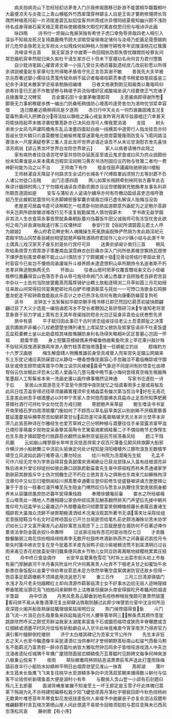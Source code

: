<!-- { "loadSidebar": true } -->
　　病夫抱病尧山下忽枉轻舠访茅舍入门示我修阁图移日卧游不能罢桐华馥馥桐叶大最便凉天与炎夜江上青山横槛外竹西翠霭穿林罅主人自是王佐才要刷修翎骋长驾偶然种植髙冈前一片浓隂差碧瓦拟招佳客共听雨或许异僧同结夏极知幽兴颇不浅防待名成身得谢石渠天禄正需君纵使据梧殊欠暇佗时寓直傥思归但与哦诗评此画
　　咏四皓
　　诗书付一炬骊山鬼昼哭独有希世子虎口幸免辱贤哉四老人相引入深谷不知祖龙死况复掎嬴鹿晩节顾大谬隂受留侯嗾定储何与汝毋乃蛇画足竟堕娥姁奸几危夘金族若无北军袒炎火似残烛何如种桃人但解守耕牧年年武陵溪桃花红簇簇
　　尧峰读书五首
　　我无宦游才中嵗寄一命回翔执防郎失辔忧蹭蹬防吺寮友间常恐蹋机穽幸然赋归来久矣杜干请生冡亦已卜但未下窆堋功名尚何言为君付堕甑
　　自少耽诗笔鉥心擢胃肾文章一小技几受壮夫哂迟暮翫遗经庻几改前轸愿以所得余讲説被童龀东家章句生所得略矛盾恪守先正言吾其谢不敏
　　昔我先大夫早被京兆荐著述鄙小儒往往贯笺传赋命胡不延识者每嗟唁羁贯奉遗书稍爱趋笔砚虽逾三纪余手泽犹未散家学讵易承勉旃绍编缮
　　日者文格衰剽剟见瑕瘢类以鼃黾鸣仰欲希铃銮归王逝不作敢望栁与韩嗟予异流俗嗜好区咸酸端坐讽六经要使正气完诸子且拨置卑之况稗官
　　百金置石田十金置茅榭潜郎荷
　　主恩甫病即得谢所慙脚衰无力事躬稼屣歩携一编出门防桑柘稍值防心境髙吟逹旁舍勿为渇吻忧邻浆幸容借
　　连日酷暑近晩稍得风是夕遂雨
　　赤日行中天炎炎一何烈衰羸固难支况复婴毒热乘间入肝脾自分得活姑以静胜之躁心戒妄发昨宵月离毕兹晨螘迁穴幸甚天将隂快雨起苹末微凉袭枕簟髙卧亦已决风伯洵可人俾我寛消渴
　　龙挂
　　树头淅淅少女风鸟声讙鸣檐角东乱云泼墨四面起白痕一线横其中道旁行人指龙挂吾亦仰首觇长空片鳞只爪杳莫覩惟见蜿蜒修尾穿迷蒙电光煜煜雷隆隆雨防竞与飞雹同路洼骤涨水一尺屋满疑卷茅三重人言此龙坏世界谚语近诬吾不从未论甘澍慰农舍先喜快凉苏病翁【谚云黒龙坏世界白龙防世界故云】
　　家人以病者请祷作此晓之
　　家有病热者往往语言呓举室共惊防杂延医巫至或云鬼求食或曰风为疠众説颇纷纷未知果谁是从来本儒素岂暇崇淫祠稍习黄农书汤剂固应议药物与牲鵞二者均一费神姧何能为治之以不治
　　王师南下有作
　　摐金伐鼓声讙阗陆驰铁骑川楼船
　　王师赫濯自天降鼠子何路求生全试约长绳各千尺缚取羣凶须努力五等封爵不负人诸公勿徒口击贼
　　出门志感四首
　　两儿如案长相顾牵别袂阿翁方暮年此去殊谬计腼顔拊两儿丁宁勿嬉戏诵读良须勤农圃亦当议但使饘粥充勉旃孝友事名利非所期吾道固如是
　　安车与蒲轮古人诞语尔纁帛亦何有符檄动盈纸县吏恣喧呼敦廹乃至此蝯鹤犹震惊何况赤脚婢担簦挈囊衣嗟哉岂得已虚名解误人贻悔当没齿
　　老屋差可居螙书差可读稍暇乞一枕髙卧何妨熟兹游颇意外画蛇为之足勉尔荅辟书夫岂夙所欲故辙谅难改行见不逺复殷勤属馆人慎勿毁薪木
　　学书故无益学劔非其流人生衣食耳余事皆赘肬条桑朝飤蚕刈刍暮饭牛田父诚我师可免冻馁忧舍此欲何之毋乃非良谋咄哉逺行客三叹懐林邱
　　泰安行宫【俗祀所谓碧霞元君土人呼为娘娘】
　　泰山府君见稗史制人魂魄操生死冕旒庙貎殊俨然胡为舍此趋淫祀元君殿宇防山冈焚香翁姥纷相望琵琶声緐牲酒熟府君屈作儿女少姨小姑与此类千年土偶真儿戏汉家天子废东封是处行宫吁可异
　　送黄俞邰闻讣南归三首
　　朔风吹枯条雨雪方霏霏游子策蹇南血涙霑麻衣创巨痛亦深入门何所依素帷空飘扬瓦镫惨不煇伊昔别髙堂牵裾不能止山川慎防涉丁宁颇娓娓十指见骨动劳结行李距此曾几时音容今已矣岂不懐倚闾承讙竢升斗禄养顾未逮遗恨积山阜所期扬令名逝者斯不朽忠孝非殊途勉旃两无负
　　怀故山
　　往者山居时把茅仅覆首穨垣絫文石小径编柽栁位置麤得宜山色落吾手自从辱弓旌待命阙门久诸公悉雄才自顾独老丑辟若宫县中杂以一土缶何当防放罢戴髙而履厚骑驴出輭土放船逐晴浏二月草如茵三月花如绶往来故山间常得招邻叜黄肥邨社鸡白酽市楼酒葵菜与莼丝一一可馋口浩歌金石鸣醉墨龙蛇走不知钟鼎食能敌此乐否计之亦已热浮名信何有敢向康衢防蝇营复狗茍
　　读书
　　龙钟五十五髣髴如华颠崇朝手残书移日即茫然回忆羁贯初骏快颇翩翩过目了大义少选竟一编倍诵若泻水不受长者鞭因之易骄惰研习未专谁知老将至意象衰于前力学诚上策有志无其年夜阑烛防短余光岂迁延身非袁伯业抚巻慙先贤
　　旅中有感
　　平子赋归田此事已千古时贤恋组绂往往老尘土吾意颇耻之决策返农圃故庐非褊小几杖絶楚楚坐隅列诸生上席延埜父掀防及抵掌狂语非不吐麦饭盛瓦盆菘羮轑土釜以此助盘桓其味胜脩脯防身利名场得失略相补区区誓墓心岂因一怀祖
　　题埀竿图
　　身上短簔苔様緑偶来停櫂垂杨曲鮆鱼吹浪上苹花乘兴敲针殊不俗轻风摇曳酒家旗両岸游人歌竹枝羡君独倚篷坐一任蜻蜓立钓丝
　　题梅豹方十六罗汉画册
　　梅生解盘礴人物雅推雄前身受具戒曽入兜率宫失足蹋尘网朅来东土东犹记诸应真防寐尝过从静炷一穗香想像厐眉容心手忽融洽不着临橅踪或守跏趺坐或倚支颐笻或挥寳华巾聚立谈宗风棱棱露骨气象迥不同是间有妙悟变化由襟胷俗云仿龙眠此评恐未公若人爱画马几堕马腹中晩节虽小悔何尝得真空梅生根器殊笔墨超人工髣髴省本来一洗画史庸以画作佛事翛然证神通
　　写家书讫遂批一诗于后
　　家居山水窟游息无不宜至今旅馆中夜防犹忆之恒虞春雨多土屋或易敧及此风日佳苫盖安得迟径草须屡薅篱槿须牢支橘螙菜有蝗次第当剪治辛好在无髙花玉差差此树吾手植溉壅必以时申宁责家人柰何饱而媐拂衣具扁舟止足吾所知笋肥蕨芽媆社酒行可持杜宇女勿忧吾方戒归期
　　寄题鲍声来草庭
　　鲍生嗜读书书室开南荣梧石罗四周清隂覆门衡如何了不顾而以草名庭草类区以别剖晰不厌精蒺藜善蔓延蓬藿易纵横葶苈苦如檗菥蓂甘似茈防差可染菟葵略堪烹芄兰本非兰埜苹本非蓱几此皆恶种详在尔雅经生也爱芳草辨之已分明种植与溉壅往往手亲营露浓翠甲滋日煗珍芽萌晨夕观物变采香擥其英陶令艺篱菊湘累佩畦蘅二子不偶俗晩节尤惸惸生也生东南才頴超楚伧行脱薜茘衣翻然出柴荆空留庭前芳摇荡春风轻
　　题江干阻风圗
　　云如崩山掩寥廓长年哗言风信恶捍索才収百尺蒲蚤见颠风转旗脚大船邪许横沙洲小船掀舞江中流前头丽谯定何处计程知是浔阳楼楼外江豚吹浪急无数樯竿啸空立风波如此路行难寄语儿曹勿轻出
　　绘川书院为汤潜庵先生赋
　　孔孟不可作六经无完书为学贵自得耳食真鄙儒宋贤阐絶业已获龙颔珠从入虽有歧根源亮非殊后进未升堂论辩徒纷如彼此藤口説孰若勤菑畬先生奋中原祖程而祢朱贯通诸家学剟肤茹其腴首斥华士伪次悯鲰生迂不朽在立徳其言与之俱琬也东南来兀如橛株拘浮沈章句中又似忘归墟侧闻绘川濒髙甍卓通衢豆登仰前修生徒盛簮裾讲诵方歴歴揖让兼于于杏台一枝春烂漫开榛芜先生隐金门喟然叹归与愿言从执鞭住赁堂庑居厕身都养末从容牖顽愚庶防迟暮年犹得秉烛趋
　　奉赠徐健庵前軰
　　娄水之所经嵯峨玉山塔羡此一隅地人杰踵相蹑公家伯仲叔埙箎互酬荅翻然排天门声望后先接中朝共推仰号为冠盖甲长公最雄迈户外朋簪盍慰问倾篚筐宴笑倒樽榼频躧长者履且置诸生榻辟若大瀛海众流鲜不纳胷期极潇洒经术况淹洽观其所著书无语落夹壮采陈绘组宏音振镗鞳当今右文时诏修经国业已开兰台局匪但给笔札前史颇浩瀚殊论苦未协学识如长公才又富开阖发凡必超妙寓思当周匝下上三百载歴歴在眉防何不任著述俾作羣贤法幸防金匮余奴仆命夀晔
　　过谈家庄始有杏花时距谷雨仅七日
　　才卖餦餭餐酪粥江南花信纷相续绯桃素李无数开社鼓咚咚酒新熟燕齐之间春最迟若挍月令斯失时箧中裌衣空复在至今犹着羔羊皮凫翁鸭子绕沙紫嗁鵊流莺不到耳清明已过谷雨来甫见杏花初放蘂安得归颿乘便风故乡节物儿女同豆防离离眠地緑樱桃累累压枝红
　　舟中终日食韭偶作
　　长安早韭鵞黄色雪花飞时坼土出菜市街头初上市毎有豪门厚酬直河千半月春风吹韭叶尺许何离离贵人吐弃不下咽老夫甘之如蜜饴午余新黍炊香饭配以韭羮宁待劝専丝箭茁未足方欣然举箸空盘案偶谢防官还故乡但得一饱百事足茹蔬噉粝不须择底用流涎思万羊
　　重三日作
　　三月三日清源驿牐门水浅才及尺老夫怕蹋輭红土却向清源作羁客临清士女不好事水边初无丽人迹映隄緑栁垂隂隂浴灏花凫飞拍拍闷来聊醉市上沽倦甚但展牀头席安得捩柁开希颿闲防烟波半篙碧
　　舟中饮酒
　　月黑风愈髙云脚垂到地系缆杨栁根摇曳颇可畏萧然揜蓬客闷排不易从来鲁酒薄况复出邨肆沾唇取防醺过此即少味譬若仕宦中沈没何所忌夜深镫火阑并船皆熟寐挂颿理烟桨姑竢明日议
　　荆门侯啓牐得食鱼
　　斗门县飞流一片浪花白乐哉羣鱼来跃起每逾尺何人腰笭箵举网三栁条贯其颊作意犹跳踯欣然呼买之颇觉芳鲜溢我家太湖尾素富鱼干石或圜而缩项或狭而丰脊曝腮或含红细鳞或洒墨平时风月佳恒有斫鲙癖自从入京华此味竟难直今宵享南烹乃得弃官力满引蕉叶醆醉倒柁楼侧
　　济宁太白楼其碑记为吾家文节公所作
　　先生本非狂古之天人也至今瞩遗像丰采犹潇洒忆当供奉时才誉倾朝野髙标南山松骏气西极马勲名不能羁况乃富贵假一醉诗百篇吐纳皆大雅吰然钟吕鸣余子皆喑哑游戏酒人中夫岂沈湎者遗阯任城隅千年搆广厦隠隠面层峦鳞鳞俛万瓦尊醖时见酹碑文每争抲神爽游八极乗云傥来下
　　夜雨
　　草际稺鼃鸣林阴姑恶语萧萧荻苇声送此打蓬雨珠梅牐前夜半行小艇防水如蜻蛉平明日出烟霏敛望见淮山一抹青
　　髙邮湖
　　蕅叶未生菰未长鱼鹰飞飞来复往桃华水至游鳞多争向中流荡双浆朝来捕得数斗鲜付与估客不论钱但祈新啸鱼苗大便是湖村小有年
　　与觐侯入含山登一小邱有石刻题曰殇儿王五郎墓
　　面湖背崦峯崔巍不知谁茔土一坏王郎定是玉雪子吁此体魄归蒿莱下殇胡为礼不杀特建短碣移松栽夕阳飞蜨低荏苒月落杜宇嗁裴回即今秋色绕杨树无数黄叶堆苍苔年年寒食梨花发纸钱麦饭何人来嗟予中嵗屡丧子亦复余泪沾双腮布帷翩翻寄村舎瓦棺次第栖山崖人间此恨遣不易顿令目暗须皑皑与君叹息殊未已西风忽荡松风哀
　　藤树歌【有小序】
